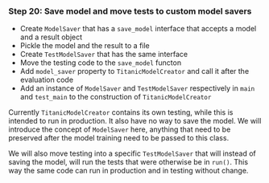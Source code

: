 ### Step 20: Save model and move tests to custom model savers

- Create `ModelSaver` that has a `save_model` interface that accepts a model and a result object
- Pickle the model and the result to a file
- Create `TestModelSaver` that has the same interface
- Move the testing code to the `save_model` functon
- Add `model_saver` property to `TitanicModelCreator` and call it after the evaluation code
- Add an instance of `ModelSaver` and `TestModelSaver` respectively in `main` and `test_main` to the construction of `TitanicModelCreator`

Currently `TitanicModelCreator` contains its own testing, while this is intended to run in production. It also have no way to save the model. We will introduce the concept of `ModelSaver` here, anything that need to be preserved after the model training need to be passed to this class.

We will also move testing into a specific `TestModelSaver` that will instead of saving the model, will run the tests that were otherwise be in `run()`. This way the same code can run in production and in testing without change.
